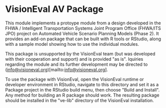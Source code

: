 # VisionEval AV Package

This module implements a protoype module from a design developed in the FHWA / Intelligent
Transportation Systems Joint Program Office (FHWA/ITS JPO) project on Automated Vehicle Scenario
Planning Models (Phase 2). It provides an add-on package that can be built with R tools or RStudio,
along with a sample model showing how to use the individual modules.

This package is unsupported by the VisionEval team (but was developed with their cooperation and
support) and is provided "as is". Iquiries regarding the module and its further development may be
directed to (info@visioneval.org)[mailto:info@visioneval.org].

To use the package with VisionEval, open the VisionEval runtime or developer environment in RStudio,
navigate to this directory and set it as a Package project in the RStudio build menu, then choose
"Build and Install". Any method for building an R package should work. The resulting package should
be installed in the "ve-lib" directory of the VisionEval installation.